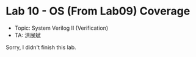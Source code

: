 # Lab 10 - OS (From Lab09) Coverage

- Topic: System Verilog II (Verification)  
- TA: 洪展斌  

Sorry, I didn't finish this lab.
